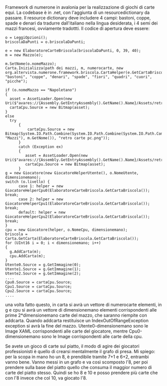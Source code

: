 Framework di numerone in avalonia per la realizzazione di giochi di carte equi.
La codebase è in .net, con l'aggiunta di un resourcedictionary da passare.
Il resource dictionary deve includere 4 campi: bastoni, coppe, spade e denari da tradurre dall'italiano nella lingua desiderata, i 4 semi dei mazzi francesi, ovviamente tradottti.
Il codice di apertura deve essere:

    o = LeggiOpzioni();
    briscolaDaPunti = o.briscolaDaPunti;

    e = new ElaboratoreCarteBriscola(briscolaDaPunti, 0, 39, 40);
    m = new Mazzo(e);
   
    m.SetNome(o.nomeMazzo);
    Carta.Inizializza(path dei mazzi, m, numerocarte, new org.altervista.numerone.framework.briscola.CartaHelper(e.GetCartaBriscola), "bastoni", "coppe", "denari", "spade", "fiori", "quadri", "cuori", "picche");

    if (o.nomeMazzo == "Napoletano")
    {
      asset = AssetLoader.Open(new Uri($"avares://{Assembly.GetEntryAssembly().GetName().Name}/Assets/retro_carte_pc.png"));
      cartaCpu.Source = new Bitmap(asset);
    }
    else
      try
          {
              cartaCpu.Source = new Bitmap(System.IO.Path.Combine(System.IO.Path.Combine(System.IO.Path.Combine(App.path, "Mazzi"), m.GetNome()), "retro carte pc.png"));
          }
          catch (Exception ex)
          {
             asset = AssetLoader.Open(new Uri($"avares://{Assembly.GetEntryAssembly().GetName().Name}/Assets/retro_carte_pc.png"));
             cartaCpu.Source = new Bitmap(asset);
          }
    g = new Giocatore(new GiocatoreHelperUtente(), o.NomeUtente, dimensionemano);
    switch (o.livello) {
          case 1: helper = new GiocatoreHelperCpu0(ElaboratoreCarteBriscola.GetCartaBriscola()); break;
          case 2: helper = new GiocatoreHelperCpu1(ElaboratoreCarteBriscola.GetCartaBriscola()); break;
          default: helper = new GiocatoreHelperCpu2(ElaboratoreCarteBriscola.GetCartaBriscola()); break;
    }
    cpu = new Giocatore(helper, o.NomeCpu, dimensionemano);
    briscola = Carta.GetCarta(ElaboratoreCarteBriscola.GetCartaBriscola());
    for (UInt16 i = 0; i < dimensionemano; i++)
    {
      g.AddCarta(m);
      cpu.AddCarta(m);
    }
    Utente0.Source = g.GetImmagine(0);
    Utente1.Source = g.GetImmagine(1);
    Utente2.Source = g.GetImmagine(2);
    ....
    Cpu0.Source = cartaCpu.Source;
    Cpu1.Source = cartaCpu.Source;
    Cpu2.Source = cartaCpu.Source;
    ....
una volta fatto questo, in carta si avrà un vettore di numerocarte elementi, in g e cpu si avrà un vettore di dimensionemano elementi corrispondenti alle prime 2*dimensionemano carte del mazzo, 
che saranno riempite con addcarta.
Quando addcarta restituisce un IndexOutOfRangeException exception si avrà la fine del mazzo.
Utente0-dimensionemano sono le Image XAML corrispondenti alle carte del giocatore, mentre Cpu0-dimensionemano sono le Image corrispondenti alle carte della cpu.

Se avete un gioco di carte sul piatto, il modo di agire dei giocatori professionisti è quello di crearsi mentalmente il grafo di presa.
Mi spiego: per la scopa in mano ho un 8, è prendibile tramite 7+1 e 6+2, entrambi vanno bene. Vanno messi in un grafo e va così scomposto l'8, per poi prendere sulla base del piatto quello che consuma il maggior numero di carte del piatto stesso.
Quindi se ho 8 e 10 e posso prendere più carte che con l'8 invece che col 10, va giocato l'8.
